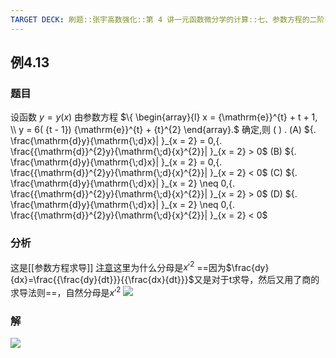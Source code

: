 ```yaml
---
TARGET DECK: 刷题::张宇高数强化::第 4 讲一元函数微分学的计算::七、参数方程的二阶导::例4.13
---
```


## 例4.13
### 题目
设函数 $y = y( x)$ 由参数方程 $\{ \begin{array}{l} x = {\mathrm{e}}^{t} + t + 1, \\ y = 6( {t - 1}) {\mathrm{e}}^{t} + {t}^{2} \end{array}.$ 确定,则 ( ) .
(A) ${. \frac{\mathrm{d}y}{\mathrm{\;d}x}| }_{x = 2} = 0,{. \frac{{\mathrm{d}}^{2}y}{\mathrm{\;d}{x}^{2}}| }_{x = 2} > 0$ 
(B) ${. \frac{\mathrm{d}y}{\mathrm{\;d}x}| }_{x = 2} = 0,{. \frac{{\mathrm{d}}^{2}y}{\mathrm{\;d}{x}^{2}}| }_{x = 2} < 0$
(C) ${. \frac{\mathrm{d}y}{\mathrm{\;d}x}| }_{x = 2} \neq 0,{. \frac{{\mathrm{d}}^{2}y}{\mathrm{\;d}{x}^{2}}| }_{x = 2} > 0$ 
(D) ${. \frac{\mathrm{d}y}{\mathrm{\;d}x}| }_{x = 2} \neq 0,{. \frac{{\mathrm{d}}^{2}y}{\mathrm{\;d}{x}^{2}}| }_{x = 2} < 0$
### 分析
这是[[参数方程求导]]
[注意](https://www.bilibili.com/video/BV1Yw4m1a757?t=66.4&p=121)这里为什么分母是$x'^{2}$
==因为$\frac{dy}{dx}=\frac{{\frac{dy}{dt}}}{{\frac{dx}{dt}}}$又是对于t求导，然后又用了商的求导法则==，自然分母是$x'^{2}$
![](https://img.hwenyi.tech/202410052011037.webp)
### 解
![](https://img.hwenyi.tech/202410052012307.webp)
